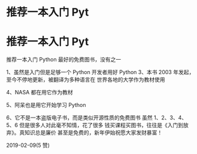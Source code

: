 # 推荐一本入门 Pyt

# 推荐一本入门 Pyt

推荐一本入门 Python 最好的免费图书，没有之一

1、虽然是入门但是足够一个 Python 开发者用好 Python 3、本书 2003 年发起，至今不停地更新，被翻译为多种语言在 世界各地的大学作为教材使用

4、NASA 都在用它作为教材

5、阿呆也是用它开始学习 Python

6、它不是一本盗版电子书，而是类似开源性质的免费图书 虽然 1、2、3、4、5、6 但是很多人对此毫不知情，花了很多 钱买课程买图书，往往是《入门到放弃》。真知识总是廉价 甚至是免费的，新年伊始祝愿大家发财暴富！

2019-02-09(5 赞)
